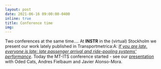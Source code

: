 ```yaml
---
layout: post
date: 2021-06-16 09:00:00-0400
inline: true
title: Conference time
img:
---
```


Two conferences at the same time.... At **INSTR** in the (virtual) Stockholm we present our work lately published in Transportmetrica:A: [_If you are late, everyone is late: late passenger arrival and ride-pooling systems' performance_](https://www.tandfonline.com/doi/full/10.1080/23249935.2020.1829170).
Today the MT-ITS conference started - see our [presentation](/./assets/pdf/INSTR_LatePooling.pdf) with Oded Cats, Andres Fielbaum and Javier Alonso-Mora.
